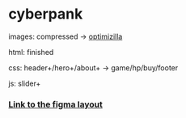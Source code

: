 # cyberpank

images: compressed -> [optimizilla](https://imagecompressor.com/ru/)

html: finished

css: header+/hero+/about+ -> game/hp/buy/footer

js: slider+

### [Link to the figma layout](https://www.figma.com/file/vnCVeaAqqo7TF2aOhuF3Ki/Cyberpunk?node-id=12%3A230&mode=dev)
